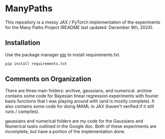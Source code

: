 # ManyPaths

This repository is a messy JAX / PyTorch implementation of the experiments for the Many Paths Project (README last updated: December 9th, 2024).

## Installation

Use the package manager [pip](https://pip.pypa.io/en/stable/) to install requirements.txt.

```bash
pip install requirements.txt
```

## Comments on Organization

There are three main folders: archive, gaussians, and numerical. archive contains some code for Bayesian linear regression experiments with fourier basis functions that I was playing around with (and is mostly complete). It also contains some code for doing MAML in JAX (haven't verified if it still runs / compiles). 

gaussians and numerical folders are my code for the Gaussians and Numerical tasks outlined in the Google doc. Both of these experiments are incomplete, but have a portion of the implementation done.